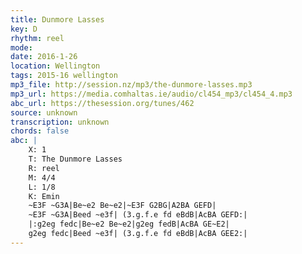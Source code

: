```yaml
---
title: Dunmore Lasses
key: D
rhythm: reel
mode: 
date: 2016-1-26
location: Wellington
tags: 2015-16 wellington
mp3_file: http://session.nz/mp3/the-dunmore-lasses.mp3
mp3_url: https://media.comhaltas.ie/audio/cl454_mp3/cl454_4.mp3
abc_url: https://thesession.org/tunes/462
source: unknown
transcription: unknown
chords: false
abc: |
    X: 1
    T: The Dunmore Lasses
    R: reel
    M: 4/4
    L: 1/8
    K: Emin
    ~E3F ~G3A|Be~e2 Be~e2|~E3F G2BG|A2BA GEFD|
    ~E3F ~G3A|Beed ~e3f| (3.g.f.e fd eBdB|AcBA GEFD:|
    |:g2eg fedc|Be~e2 Be~e2|g2eg fedB|AcBA GE~E2|
    g2eg fedc|Beed ~e3f| (3.g.f.e fd eBdB|AcBA GEE2:|
---
```


